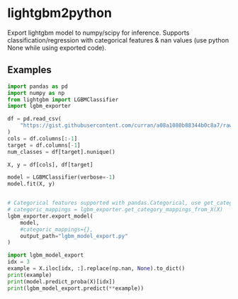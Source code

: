 # lightgbm2python
Export lightgbm model to numpy/scipy for inference. Supports classification/regression with categorical features & nan values (use python None while using exported code).

## Examples
```python
import pandas as pd
import numpy as np
from lightgbm import LGBMClassifier
import lgbm_exporter

df = pd.read_csv(
    "https://gist.githubusercontent.com/curran/a08a1080b88344b0c8a7/raw/0e7a9b0a5d22642a06d3d5b9bcbad9890c8ee534/iris.csv"
)
cols = df.columns[:-1]
target = df.columns[-1]
num_classes = df[target].nunique()

X, y = df[cols], df[target]

model = LGBMClassifier(verbose=-1)
model.fit(X, y)


# Categorical features supported with pandas.Categorical, use get_category_mappings_from_X() for mappings
# categoric_mappings = lgbm_exporter.get_category_mappings_from_X(X)
lgbm_exporter.export_model(
    model, 
    #categoric_mappings={},
    output_path="lgbm_model_export.py"
)

import lgbm_model_export
idx = 3
example = X.iloc[idx, :].replace(np.nan, None).to_dict()
print(example)
print(model.predict_proba(X)[idx])
print(lgbm_model_export.predict(**example))
```
